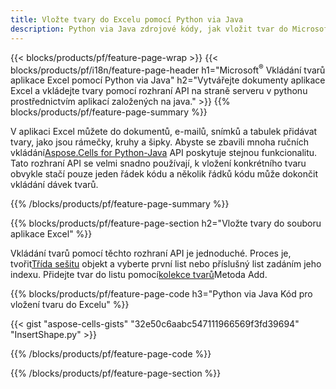 ```yaml
---
title: Vložte tvary do Excelu pomocí Python via Java
description: Python via Java zdrojové kódy, jak vložit tvar do Microsoft souborů Excel pomocí Aspose.Cells for Python via Java knihovny.
---
```

{{< blocks/products/pf/feature-page-wrap >}}
{{< blocks/products/pf/i18n/feature-page-header h1="Microsoft<sup>&reg;</sup> Vkládání tvarů aplikace Excel pomocí Python via Java" h2="Vytvářejte dokumenty aplikace Excel a vkládejte tvary pomocí rozhraní API na straně serveru v pythonu prostřednictvím aplikací založených na java." >}}
{{% blocks/products/pf/feature-page-summary %}}

 V aplikaci Excel můžete do dokumentů, e-mailů, snímků a tabulek přidávat tvary, jako jsou rámečky, kruhy a šipky. Abyste se zbavili mnoha ručních vkládání[Aspose.Cells for Python-Java](https://releases.aspose.com/cells/python-java) API poskytuje stejnou funkcionalitu. Tato rozhraní API se velmi snadno používají, k vložení konkrétního tvaru obvykle stačí pouze jeden řádek kódu a několik řádků kódu může dokončit vkládání dávek tvarů.

{{% /blocks/products/pf/feature-page-summary %}}

{{% blocks/products/pf/feature-page-section h2="Vložte tvary do souboru aplikace Excel" %}}

 Vkládání tvarů pomocí těchto rozhraní API je jednoduché. Proces je, tvořit[Třída sešitu](https://reference.aspose.com/cells/python-java/asposecells.api/Workbook) objekt a vyberte první list nebo příslušný list zadáním jeho indexu. Přidejte tvar do listu pomocí[kolekce tvarů](https://reference.aspose.com/cells/python-java/asposecells.api/ShapeCollection)Metoda Add.

{{% blocks/products/pf/feature-page-code h3="Python via Java Kód pro vložení tvaru do Excelu" %}}

{{< gist "aspose-cells-gists" "32e50c6aabc547111966569f3fd39694" "InsertShape.py" >}}

{{% /blocks/products/pf/feature-page-code %}}

{{% /blocks/products/pf/feature-page-section %}}
